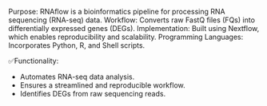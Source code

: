 Purpose: RNAflow is a bioinformatics pipeline for processing RNA sequencing (RNA-seq) data.
Workflow: Converts raw FastQ files (FQs) into differentially expressed genes (DEGs).
Implementation: Built using Nextflow, which enables reproducibility and scalability.
Programming Languages: Incorporates Python, R, and Shell scripts.

✅Functionality:
- Automates RNA-seq data analysis.
- Ensures a streamlined and reproducible workflow.
- Identifies DEGs from raw sequencing reads.
